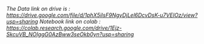 
*The Data link on drive is : https://drive.google.com/file/d/1phX5iIsF9NgyDjLel6DcvDsK-u7VEIOz/view?usp=sharing*
*Notebook link on colab : https://colab.research.google.com/drive/1Ejz-SkcuVB_NOIggG0AzBww3seOkb0yn?usp=sharing*
